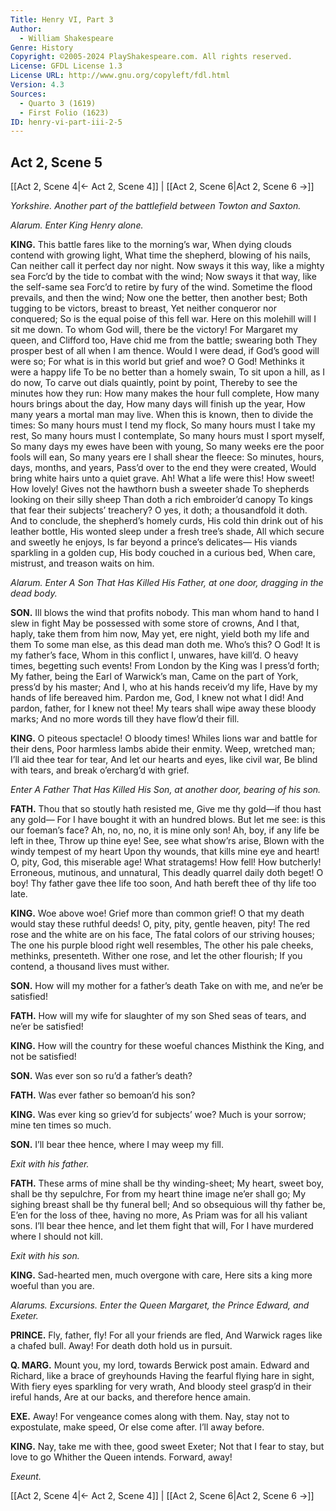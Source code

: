 ```yaml
---
Title: Henry VI, Part 3
Author: 
  - William Shakespeare
Genre: History
Copyright: ©2005-2024 PlayShakespeare.com. All rights reserved.
License: GFDL License 1.3
License URL: http://www.gnu.org/copyleft/fdl.html
Version: 4.3
Sources:
  - Quarto 3 (1619)
  - First Folio (1623)
ID: henry-vi-part-iii-2-5
---
```


## Act 2, Scene 5
[[Act 2, Scene 4|← Act 2, Scene 4]] | [[Act 2, Scene 6|Act 2, Scene 6 →]]

*Yorkshire. Another part of the battlefield between Towton and Saxton.*

*Alarum. Enter King Henry alone.*

**KING.**
This battle fares like to the morning’s war,
When dying clouds contend with growing light,
What time the shepherd, blowing of his nails,
Can neither call it perfect day nor night.
Now sways it this way, like a mighty sea
Forc’d by the tide to combat with the wind;
Now sways it that way, like the self-same sea
Forc’d to retire by fury of the wind.
Sometime the flood prevails, and then the wind;
Now one the better, then another best;
Both tugging to be victors, breast to breast,
Yet neither conqueror nor conquered;
So is the equal poise of this fell war.
Here on this molehill will I sit me down.
To whom God will, there be the victory!
For Margaret my queen, and Clifford too,
Have chid me from the battle; swearing both
They prosper best of all when I am thence.
Would I were dead, if God’s good will were so;
For what is in this world but grief and woe?
O God! Methinks it were a happy life
To be no better than a homely swain,
To sit upon a hill, as I do now,
To carve out dials quaintly, point by point,
Thereby to see the minutes how they run:
How many makes the hour full complete,
How many hours brings about the day,
How many days will finish up the year,
How many years a mortal man may live.
When this is known, then to divide the times:
So many hours must I tend my flock,
So many hours must I take my rest,
So many hours must I contemplate,
So many hours must I sport myself,
So many days my ewes have been with young,
So many weeks ere the poor fools will ean,
So many years ere I shall shear the fleece:
So minutes, hours, days, months, and years,
Pass’d over to the end they were created,
Would bring white hairs unto a quiet grave.
Ah! What a life were this! How sweet! How lovely!
Gives not the hawthorn bush a sweeter shade
To shepherds looking on their silly sheep
Than doth a rich embroider’d canopy
To kings that fear their subjects’ treachery?
O yes, it doth; a thousandfold it doth.
And to conclude, the shepherd’s homely curds,
His cold thin drink out of his leather bottle,
His wonted sleep under a fresh tree’s shade,
All which secure and sweetly he enjoys,
Is far beyond a prince’s delicates⁠—
His viands sparkling in a golden cup,
His body couched in a curious bed,
When care, mistrust, and treason waits on him.

*Alarum. Enter A Son That Has Killed His Father, at one door, dragging in the dead body.*

**SON.**
Ill blows the wind that profits nobody.
This man whom hand to hand I slew in fight
May be possessed with some store of crowns,
And I that, haply, take them from him now,
May yet, ere night, yield both my life and them
To some man else, as this dead man doth me.
Who’s this? O God! It is my father’s face,
Whom in this conflict I, unwares, have kill’d.
O heavy times, begetting such events!
From London by the King was I press’d forth;
My father, being the Earl of Warwick’s man,
Came on the part of York, press’d by his master;
And I, who at his hands receiv’d my life,
Have by my hands of life bereaved him.
Pardon me, God, I knew not what I did!
And pardon, father, for I knew not thee!
My tears shall wipe away these bloody marks;
And no more words till they have flow’d their fill.

**KING.**
O piteous spectacle! O bloody times!
Whiles lions war and battle for their dens,
Poor harmless lambs abide their enmity.
Weep, wretched man; I’ll aid thee tear for tear,
And let our hearts and eyes, like civil war,
Be blind with tears, and break o’ercharg’d with grief.

*Enter A Father That Has Killed His Son, at another door, bearing of his son.*

**FATH.**
Thou that so stoutly hath resisted me,
Give me thy gold—if thou hast any gold⁠—
For I have bought it with an hundred blows.
But let me see: is this our foeman’s face?
Ah, no, no, no, it is mine only son!
Ah, boy, if any life be left in thee,
Throw up thine eye! See, see what show’rs arise,
Blown with the windy tempest of my heart
Upon thy wounds, that kills mine eye and heart!
O, pity, God, this miserable age!
What stratagems! How fell! How butcherly!
Erroneous, mutinous, and unnatural,
This deadly quarrel daily doth beget!
O boy! Thy father gave thee life too soon,
And hath bereft thee of thy life too late.

**KING.**
Woe above woe! Grief more than common grief!
O that my death would stay these ruthful deeds!
O, pity, pity, gentle heaven, pity!
The red rose and the white are on his face,
The fatal colors of our striving houses;
The one his purple blood right well resembles,
The other his pale cheeks, methinks, presenteth.
Wither one rose, and let the other flourish;
If you contend, a thousand lives must wither.

**SON.**
How will my mother for a father’s death
Take on with me, and ne’er be satisfied!

**FATH.**
How will my wife for slaughter of my son
Shed seas of tears, and ne’er be satisfied!

**KING.**
How will the country for these woeful chances
Misthink the King, and not be satisfied!

**SON.**
Was ever son so ru’d a father’s death?

**FATH.**
Was ever father so bemoan’d his son?

**KING.**
Was ever king so griev’d for subjects’ woe?
Much is your sorrow; mine ten times so much.

**SON.**
I’ll bear thee hence, where I may weep my fill.

*Exit with his father.*

**FATH.**
These arms of mine shall be thy winding-sheet;
My heart, sweet boy, shall be thy sepulchre,
For from my heart thine image ne’er shall go;
My sighing breast shall be thy funeral bell;
And so obsequious will thy father be,
E’en for the loss of thee, having no more,
As Priam was for all his valiant sons.
I’ll bear thee hence, and let them fight that will,
For I have murdered where I should not kill.

*Exit with his son.*

**KING.**
Sad-hearted men, much overgone with care,
Here sits a king more woeful than you are.

*Alarums. Excursions. Enter the Queen Margaret, the Prince Edward, and Exeter.*

**PRINCE.**
Fly, father, fly! For all your friends are fled,
And Warwick rages like a chafed bull.
Away! For death doth hold us in pursuit.

**Q. MARG.**
Mount you, my lord, towards Berwick post amain.
Edward and Richard, like a brace of greyhounds
Having the fearful flying hare in sight,
With fiery eyes sparkling for very wrath,
And bloody steel grasp’d in their ireful hands,
Are at our backs, and therefore hence amain.

**EXE.**
Away! For vengeance comes along with them.
Nay, stay not to expostulate, make speed,
Or else come after. I’ll away before.

**KING.**
Nay, take me with thee, good sweet Exeter;
Not that I fear to stay, but love to go
Whither the Queen intends. Forward, away!

*Exeunt.*

[[Act 2, Scene 4|← Act 2, Scene 4]] | [[Act 2, Scene 6|Act 2, Scene 6 →]]